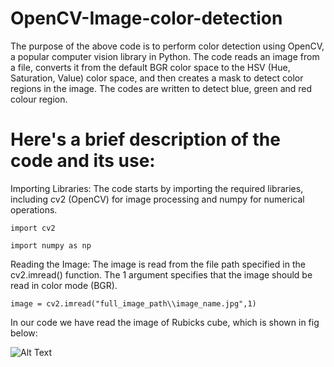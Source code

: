 # OpenCV-Image-color-detection

The purpose of the above code is to perform color detection using OpenCV, a popular computer vision library in Python. The code reads an image from a file, converts it from the default BGR color space to the HSV (Hue, Saturation, Value) color space, and then creates a mask to detect color regions in the image. The codes are written to detect blue, green and red colour region.



# Here's a brief description of the code and its use:

Importing Libraries: The code starts by importing the required libraries, including cv2 (OpenCV) for image processing and numpy for numerical operations.

```import cv2```

```import numpy as np```


Reading the Image: The image is read from the file path specified in the cv2.imread() function. The 1 argument specifies that the image should be read in color mode (BGR).

```image = cv2.imread("full_image_path\\image_name.jpg",1) ```

In our code we have read the image of Rubicks cube, which is shown in fig below:

![Alt Text](https://github.com/Funghang/OpenCV/raw/main/rubickscube.jpg)
